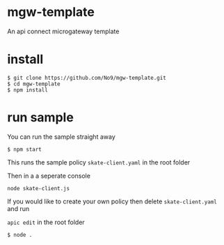 # mgw-template

An api connect microgateway template

# install
```
$ git clone https://github.com/No9/mgw-template.git
$ cd mgw-template
$ npm install
```

# run sample

You can run the sample straight away  
```
$ npm start
```
This runs the sample policy `skate-client.yaml` in the root folder


Then in a a seperate console

```
node skate-client.js
```

If you would like to create your own policy then delete `skate-client.yaml` and run 

`apic edit` in the root folder


```
$ node . 
```
